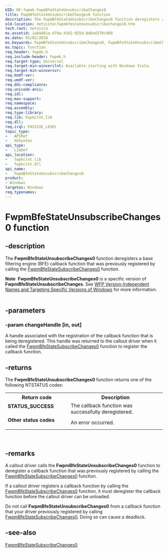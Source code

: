 ```yaml
---
UID: NF:fwpmk.FwpmBfeStateUnsubscribeChanges0
title: FwpmBfeStateUnsubscribeChanges0 function
description: The FwpmBfeStateUnsubscribeChanges0 function deregisters a base filtering engine (BFE) callback function that was previously registered by calling the FwpmBfeStateSubscribeChanges0 function.Note  FwpmBfeStateUnsubscribeChanges0 is a specific version of FwpmBfeStateUnsubscribeChanges. See WFP Version-Independent Names and Targeting Specific Versions of Windows for more information.
old-location: netvista\fwpmbfestateunsubscribechanges0.htm
tech.root: netvista
ms.assetid: 1a84401a-d7da-43d2-925d-0d6ed370c980
ms.date: 05/02/2018
ms.keywords: FwpmBfeStateUnsubscribeChanges0, FwpmBfeStateUnsubscribeChanges0 function [Network Drivers Starting with Windows Vista], fwpmk/FwpmBfeStateUnsubscribeChanges0, netvista.fwpmbfestateunsubscribechanges0, wfp_ref_2_funct_2_fwpm_2b1f650b-81ab-4dd9-be56-97039f86ac1e.xml
ms.topic: function
req.header: fwpmk.h
req.include-header: Fwpmk.h
req.target-type: Universal
req.target-min-winverclnt: Available starting with Windows Vista.
req.target-min-winversvr: 
req.kmdf-ver: 
req.umdf-ver: 
req.ddi-compliance: 
req.unicode-ansi: 
req.idl: 
req.max-support: 
req.namespace: 
req.assembly: 
req.type-library: 
req.lib: Fwpkclnt.lib
req.dll: 
req.irql: PASSIVE_LEVEL
topic_type:
-	APIRef
-	kbSyntax
api_type:
-	LibDef
api_location:
-	fwpkclnt.lib
-	fwpkclnt.dll
api_name:
-	FwpmBfeStateUnsubscribeChanges0
product:
- Windows
targetos: Windows
req.typenames: 
---
```


# FwpmBfeStateUnsubscribeChanges0 function


## -description


The 
  <b>FwpmBfeStateUnsubscribeChanges0</b> function deregisters a base filtering engine (BFE) callback function that was previously
  registered by calling the 
  <a href="https://msdn.microsoft.com/375af8a1-9e05-4830-9074-6313b4e082d9">
  FwpmBfeStateSubscribeChanges0</a> function.
<div class="alert"><b>Note</b>  <b>FwpmBfeStateUnsubscribeChanges0</b> is a specific version of <b>FwpmBfeStateUnsubscribeChanges</b>. See <a href="https://msdn.microsoft.com/FBDF53E5-F7DE-4DEB-AC18-6D2BB59FE670">WFP Version-Independent Names and Targeting Specific Versions of Windows</a> for more information.</div><div> </div>

## -parameters




### -param changeHandle [in, out]

A handle associated with the registration of the callback function that is being deregistered.
     This handle was returned to the callout driver when it called the 
     <a href="https://msdn.microsoft.com/library/windows/hardware/ff550062">FwpmBfeStateSubscribeChanges0</a> function to register the callback function.


## -returns



The 
     <b>FwpmBfeStateUnsubscribeChanges0</b> function returns one of the following NTSTATUS codes:

<table>
<tr>
<th>Return code</th>
<th>Description</th>
</tr>
<tr>
<td width="40%">
<dl>
<dt><b>STATUS_SUCCESS</b></dt>
</dl>
</td>
<td width="60%">
The callback function was successfully deregistered.

</td>
</tr>
<tr>
<td width="40%">
<dl>
<dt><b>Other status codes</b></dt>
</dl>
</td>
<td width="60%">
An error occurred.

</td>
</tr>
</table>
 




## -remarks



A callout driver calls the 
    <b>FwpmBfeStateUnsubscribeChanges0</b> function to deregister a callback function that was previously
    registered by calling the 
    <a href="https://msdn.microsoft.com/375af8a1-9e05-4830-9074-6313b4e082d9">
    FwpmBfeStateSubscribeChanges0</a> function.

If a callout driver registers a callback function by calling the 
    <a href="https://msdn.microsoft.com/375af8a1-9e05-4830-9074-6313b4e082d9">
    FwpmBfeStateSubscribeChanges0</a> function, it must deregister the callback function before the callout
    driver can be unloaded.

Do not call <b>FwpmBfeStateUnsubscribeChanges0</b> from a callback function that your driver previously registered by calling <a href="https://msdn.microsoft.com/375af8a1-9e05-4830-9074-6313b4e082d9">
    FwpmBfeStateSubscribeChanges0</a>. Doing so can cause a deadlock.




## -see-also




<a href="https://msdn.microsoft.com/375af8a1-9e05-4830-9074-6313b4e082d9">
   FwpmBfeStateSubscribeChanges0</a>
 

 

